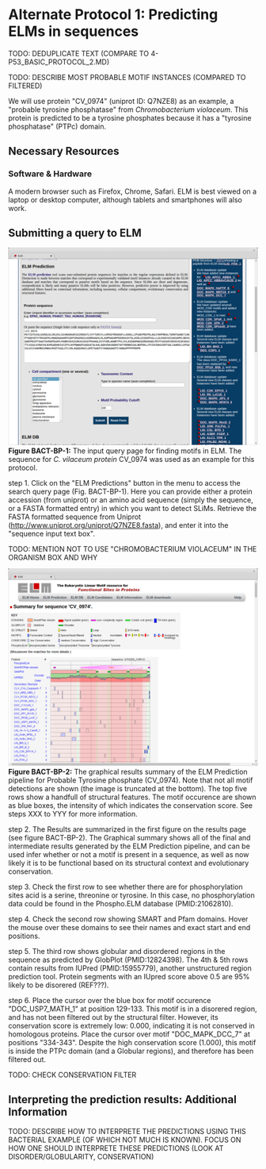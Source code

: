 # Alternate Protocol 1: Predicting ELMs in sequences


TODO: DEDUPLICATE TEXT (COMPARE TO 4-P53_BASIC_PROTOCOL_2.MD)

TODO: DESCRIBE MOST PROBABLE MOTIF INSTANCES (COMPARED TO FILTERED)

We will use protein "CV_0974" (uniprot ID: Q7NZE8) as an example, a "probable
tyrosine phosphatase" from _Chromobacterium violaceum_. This protein is predicted
to be a tyrosine phosphates because it has a "tyrosine phosphatase" (PTPc) domain.

## Necessary Resources

### Software & Hardware

A modern browser such as Firefox, Chrome, Safari.
ELM is best viewed on a laptop or desktop computer, although tablets and
smartphones will also work.

## Submitting a query to ELM

![](Figures/BACT_1/elm_search.png)
**Figure BACT-BP-1:** The input query page for finding motifs in ELM. The
sequence for _C. vilaceum protein_ CV_0974 was used as an example for this
protocol.

step 1. Click on the "ELM Predictions" button in the menu to access the search query
   page (Fig. BACT-BP-1). Here you can provide either a protein accession (from
   uniprot) or an amino acid sequence (simply the
   sequence, or a FASTA formatted entry) in which you want to detect SLiMs.
   Retrieve the FASTA formatted sequence from Uniprot
   (http://www.uniprot.org/uniprot/Q7NZE8.fasta), and enter it into the "sequence
   input text box".

TODO: MENTION NOT TO USE "CHROMOBACTERIUM VIOLACEUM" IN THE ORGANISM BOX AND WHY

![](Figures/BACT_1/elm_results_summary.png)
**Figure BACT-BP-2:** The graphical results summary of the ELM Prediction pipeline
for Probable Tyrosine phosphate (CV_0974). Note that not all motif
detections are shown (the image is truncated at the bottom). The top five rows show a handfull of
structural features. The motif occurence are shown as blue boxes, the intensity of which
indicates the conservation score. See steps XXX to YYY for more information.

step 2. The Results are summarized in the first figure on the results page (see
   figure BACT-BP-2). The Graphical summary shows all of the final and
   intermediate results generated by the ELM Prediction pipeline, and can be
   used infer whether or not a motif is present in a sequence, as well as now
   likely it is to be functional based on its structural context and
   evolutionary conservation.

step 3. Check the first row to see whether there are for phosphorylation sites acid is a serine, threonine
   or tyrosine. In this case, no phosphorylation data could be found in the Phospho.ELM database (PMID:21062810).

step 4. Check the second row showing SMART and Pfam domains. Hover the mouse over these domains to
   see their names and exact start and end positions.

step 5.  The third row shows globular and disordered regions in the sequence as
    predicted by GlobPlot (PMID:12824398). The 4th & 5th
    rows contain results from IUPred (PMID:15955779), another unstructured region
    prediction tool. Protein segments with an IUpred score above 0.5 are 95% likely
    to be disorered (REF???).

step 6. Place the cursor over the blue box for motif occurence
   "DOC_USP7_MATH_1" at position 129-133. This motif is in a disorered region, and
   has not been filtered out by the structural filter. However, its
   conservation score is extremely low: 0.000, indicating it is not conserved
   in homologous proteins. Place the cursor over motif "DOC_MAPK_DCC_7" at
   positions "334-343". Despite the high conservation score (1.000), this motif
   is inside the PTPc domain (and a Globular regions), and therefore has been
   filtered out.

TODO: CHECK CONSERVATION FILTER

## Interpreting the prediction results: Additional Information

TODO: DESCRIBE HOW TO INTERPRETE THE PREDICTIONS USING THIS BACTERIAL EXAMPLE
(OF WHICH NOT MUCH IS KNOWN). FOCUS ON HOW ONE SHOULD INTERPRETE THESE
PREDICTIONS (LOOK AT DISORDER/GLOBULARITY, CONSERVATION)
